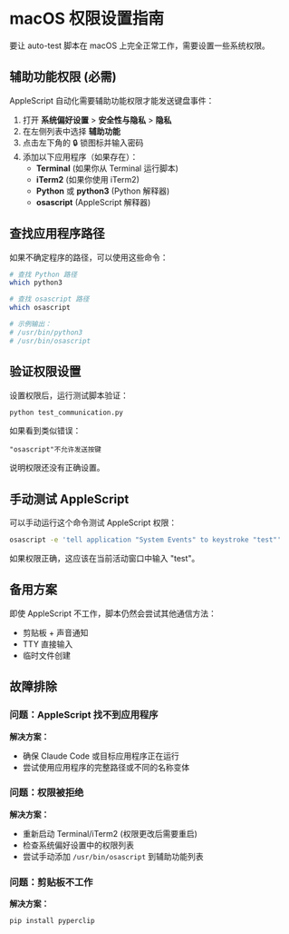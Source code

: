 # macOS 权限设置指南

要让 auto-test 脚本在 macOS 上完全正常工作，需要设置一些系统权限。

## 辅助功能权限 (必需)

AppleScript 自动化需要辅助功能权限才能发送键盘事件：

1. 打开 **系统偏好设置** > **安全性与隐私** > **隐私**
2. 在左侧列表中选择 **辅助功能**
3. 点击左下角的 🔒 锁图标并输入密码
4. 添加以下应用程序（如果存在）：
   - **Terminal** (如果你从 Terminal 运行脚本)
   - **iTerm2** (如果你使用 iTerm2)
   - **Python** 或 **python3** (Python 解释器)
   - **osascript** (AppleScript 解释器)

## 查找应用程序路径

如果不确定程序的路径，可以使用这些命令：

```bash
# 查找 Python 路径
which python3

# 查找 osascript 路径
which osascript

# 示例输出：
# /usr/bin/python3
# /usr/bin/osascript
```

## 验证权限设置

设置权限后，运行测试脚本验证：

```bash
python test_communication.py
```

如果看到类似错误：
```
"osascript"不允许发送按键
```

说明权限还没有正确设置。

## 手动测试 AppleScript

可以手动运行这个命令测试 AppleScript 权限：

```bash
osascript -e 'tell application "System Events" to keystroke "test"'
```

如果权限正确，这应该在当前活动窗口中输入 "test"。

## 备用方案

即使 AppleScript 不工作，脚本仍然会尝试其他通信方法：
- 剪贴板 + 声音通知
- TTY 直接输入
- 临时文件创建

## 故障排除

### 问题：AppleScript 找不到应用程序
**解决方案：**
- 确保 Claude Code 或目标应用程序正在运行
- 尝试使用应用程序的完整路径或不同的名称变体

### 问题：权限被拒绝
**解决方案：**
- 重新启动 Terminal/iTerm2 (权限更改后需要重启)
- 检查系统偏好设置中的权限列表
- 尝试手动添加 `/usr/bin/osascript` 到辅助功能列表

### 问题：剪贴板不工作
**解决方案：**
```bash
pip install pyperclip
```